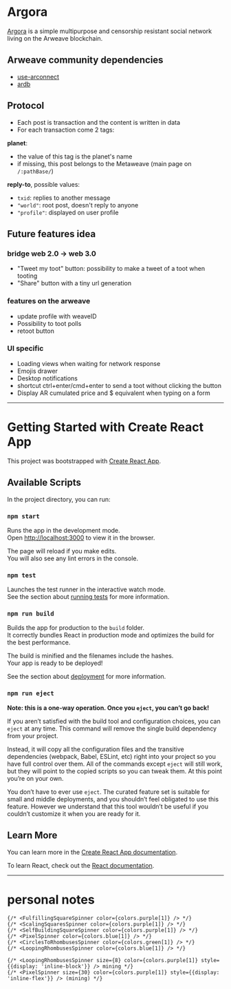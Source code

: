 # Argora

[Argora](https://argora.xyz) is a simple multipurpose and censorship resistant social network living on the Arweave blockchain.

## Arweave community dependencies

- [use-arconnect](https://github.com/martonlederer/use-arconnect)
- [ardb](https://github.com/textury/ardb)

## Protocol

- Each post is transaction and the content is written in data
- For each transaction come 2 tags:

__planet__:
- the value of this tag is the planet's name
- if missing, this post belongs to the Metaweave (main page on `/:pathBase/`)

__reply-to__, possible values:

- `txid`: replies to another message
- `"world"`: root post, doesn't reply to anyone
- `"profile"`: displayed on user profile

## Future features idea

### bridge web 2.0 -> web 3.0

- "Tweet my toot" button: possibility to make a tweet of a toot when tooting
- "Share" button with a tiny url generation

### features on the arweave

- update profile with weaveID
- Possibility to toot polls
- retoot button

### UI specific

- Loading views when waiting for network response
- Emojis drawer
- Desktop notifications
- shortcut ctrl+enter/cmd+enter to send a toot without clicking the button
- Display AR cumulated price and $ equivalent when typing on a form

----------------

# Getting Started with Create React App

This project was bootstrapped with [Create React App](https://github.com/facebook/create-react-app).

## Available Scripts

In the project directory, you can run:

### `npm start`

Runs the app in the development mode.\
Open [http://localhost:3000](http://localhost:3000) to view it in the browser.

The page will reload if you make edits.\
You will also see any lint errors in the console.

### `npm test`

Launches the test runner in the interactive watch mode.\
See the section about [running tests](https://facebook.github.io/create-react-app/docs/running-tests) for more information.

### `npm run build`

Builds the app for production to the `build` folder.\
It correctly bundles React in production mode and optimizes the build for the best performance.

The build is minified and the filenames include the hashes.\
Your app is ready to be deployed!

See the section about [deployment](https://facebook.github.io/create-react-app/docs/deployment) for more information.

### `npm run eject`

**Note: this is a one-way operation. Once you `eject`, you can’t go back!**

If you aren’t satisfied with the build tool and configuration choices, you can `eject` at any time. This command will remove the single build dependency from your project.

Instead, it will copy all the configuration files and the transitive dependencies (webpack, Babel, ESLint, etc) right into your project so you have full control over them. All of the commands except `eject` will still work, but they will point to the copied scripts so you can tweak them. At this point you’re on your own.

You don’t have to ever use `eject`. The curated feature set is suitable for small and middle deployments, and you shouldn’t feel obligated to use this feature. However we understand that this tool wouldn’t be useful if you couldn’t customize it when you are ready for it.

## Learn More

You can learn more in the [Create React App documentation](https://facebook.github.io/create-react-app/docs/getting-started).

To learn React, check out the [React documentation](https://reactjs.org/).

----------------

# personal notes

```
{/* <FulfillingSquareSpinner color={colors.purple[1]} /> */}
{/* <ScalingSquaresSpinner color={colors.purple[1]} /> */}
{/* <SelfBuildingSquareSpinner color={colors.purple[1]} /> */}
{/* <PixelSpinner color={colors.blue[1]} /> */}
{/* <CirclesToRhombusesSpinner color={colors.green[1]} /> */}
{/* <LoopingRhombusesSpinner color={colors.blue[1]} /> */}
```

```
{/* <LoopingRhombusesSpinner size={8} color={colors.purple[1]} style={{display: 'inline-block'}} /> mining */}
{/* <PixelSpinner size={30} color={colors.purple[1]} style={{display: 'inline-flex'}} /> (mining) */}
```